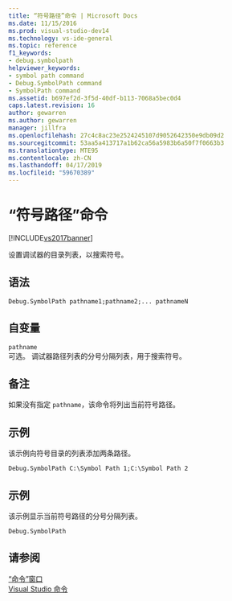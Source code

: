 ```yaml
---
title: “符号路径”命令 | Microsoft Docs
ms.date: 11/15/2016
ms.prod: visual-studio-dev14
ms.technology: vs-ide-general
ms.topic: reference
f1_keywords:
- debug.symbolpath
helpviewer_keywords:
- symbol path command
- Debug.SymbolPath command
- SymbolPath command
ms.assetid: b697ef2d-3f5d-40df-b113-7068a5bec0d4
caps.latest.revision: 16
author: gewarren
ms.author: gewarren
manager: jillfra
ms.openlocfilehash: 27c4c8ac23e2524245107d9052642350e9db09d2
ms.sourcegitcommit: 53aa5a413717a1b62ca56a5983b6a50f7f0663b3
ms.translationtype: MTE95
ms.contentlocale: zh-CN
ms.lasthandoff: 04/17/2019
ms.locfileid: "59670389"
---
```

# <a name="symbol-path-command"></a>“符号路径”命令
[!INCLUDE[vs2017banner](../../includes/vs2017banner.md)]

设置调试器的目录列表，以搜索符号。  
  
## <a name="syntax"></a>语法  
  
```  
Debug.SymbolPath pathname1;pathname2;... pathnameN  
```  
  
## <a name="arguments"></a>自变量  
 `pathname`  
 可选。 调试器路径列表的分号分隔列表，用于搜索符号。  
  
## <a name="remarks"></a>备注  
 如果没有指定 `pathname`，该命令将列出当前符号路径。  
  
## <a name="example"></a>示例  
 该示例向符号目录的列表添加两条路径。  
  
```  
Debug.SymbolPath C:\Symbol Path 1;C:\Symbol Path 2  
```  
  
## <a name="example"></a>示例  
 该示例显示当前符号路径的分号分隔列表。  
  
```  
Debug.SymbolPath  
```  
  
## <a name="see-also"></a>请参阅  
 [“命令”窗口](../../ide/reference/command-window.md)   
 [Visual Studio 命令](../../ide/reference/visual-studio-commands.md)
